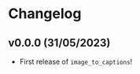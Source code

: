 # Changelog

<!--next-version-placeholder-->

## v0.0.0 (31/05/2023)

- First release of `image_to_captions`!